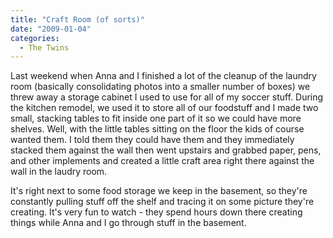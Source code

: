 ```yaml
---
title: "Craft Room (of sorts)"
date: "2009-01-04"
categories: 
  - The Twins
---
```


Last weekend when Anna and I finished a lot of the cleanup of the laundry room (basically consolidating photos into a smaller number of boxes) we threw away a storage cabinet I used to use for all of my soccer stuff. During the kitchen remodel, we used it to store all of our foodstuff and I made two small, stacking tables to fit inside one part of it so we could have more shelves. Well, with the little tables sitting on the floor the kids of course wanted them. I told them they could have them and they immediately stacked them against the wall then went upstairs and grabbed paper, pens, and other implements and created a little craft area right there against the wall in the laudry room.

It's right next to some food storage we keep in the basement, so they're constantly pulling stuff off the shelf and tracing it on some picture they're creating. It's very fun to watch - they spend hours down there creating things while Anna and I go through stuff in the basement.
